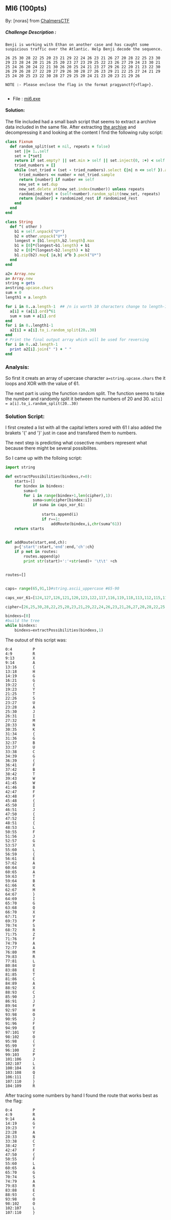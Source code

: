 ## MI6 (100pts) 
By: [noras] from [ChalmersCTF](http://chalmersctf.se)

##### Challenge Description : 
```
Benji is working with Ethan on another case and has caught some suspicious traffic over the Atlantic. Help Benji decode the sequence.

26 25 30 28 22 25 20 23 21 29 22 24 26 23 21 26 27 20 28 22 25 23 30 29 23 28 24 20 21 26 25 20 23 27 23 29 25 22 23 26 27 29 24 23 30 21 25 24 26 20 24 22 21 30 26 20 25 24 21 23 27 29 26 22 20 21 23 22 30 26 29 26 28 27 22 20 27 29 26 30 28 27 26 23 29 21 22 25 27 24 21 29 25 24 20 25 23 22 30 28 27 29 25 20 24 21 23 20 23 21 29 26

NOTE :- Please enclose the flag in the format pragyanctf{<flag>}.


```
* File : [mi6.exe](files/mi6.exe)

#### Solution:

The file included had a small bash script that seems to extract a archive data included in the same file. After extracting [the archive](files/rev.tar) and decompressing it and looking at the content I find the following ruby script:

```ruby
class Fixnum
  def random_split(set = nil, repeats = false)
    set ||= 1..self
    set = [*set]
    return if set.empty? || set.min > self || set.inject(0, :+) < self
    tried_numbers = []
    while (not_tried = (set - tried_numbers).select {|n| n <= self }).any?
      tried_numbers << number = not_tried.sample
      return [number] if number == self
      new_set = set.dup
      new_set.delete_at(new_set.index(number)) unless repeats
      randomized_rest = (self-number).random_split(new_set, repeats)
      return [number] + randomized_rest if randomized_rest
    end
  end
end

class String
  def ^( other )
    b1 = self.unpack("U*")
    b2 = other.unpack("U*")
    longest = [b1.length,b2.length].max
    b1 = [0]*(longest-b1.length) + b1
    b2 = [0]*(longest-b2.length) + b2
    b1.zip(b2).map{ |a,b| a^b }.pack("U*")
  end
end

a2= Array.new
a= Array.new
string = gets
a=string.upcase.chars
sum = 0
length1 = a.length

for i in 0..a.length-1  ## /n is worth 10 characters change to length-1 at the end
  a[i] = (a[i].ord)^61
  sum = sum + a[i].ord
end
for i in 0..length1-1
  a2[i] = a[i].to_i.random_split(20..30)
end
# Print the final output array which will be used for reversing
for i in 0..a2.length-1
  print a2[i].join(" ") + " "
end

```
### Analysis:
So first it creats an array of upercase character ```a=string.upcase.chars``` the it loops and XOR with the value of 61.

The next part is using the function random split. The function seems to take the number and randomly split it between the numbers of 20 and 30. ```a2[i] = a[i].to_i.random_split(20..30)```

### Solution Script:
I first created a list with all the capital letters xored with 61 I also added the brakets '{' and '}' just in case and transfared them to numbers.

The next step is predicting what cosective numbers represent what because there might be several possibilites.

So I came up with the folloing script:

```python
import string

def extractPossibilities(bindexs,r=0):
	starts=[]
	for bindex in bindexs:
		suma=0
		for i in range(bindex+1,len(cipher),1):
			suma=sum(cipher[bindex:i])
			if suma in caps_xor_61:
				
				starts.append(i)
				if r==1:
					addRoute(bindex,i,chr(suma^61))
	return starts


def addRoute(start,end,ch):
	p={'start':start,'end':end,'ch':ch}
	if p not in routes:
		routes.append(p)
		print str(start)+':'+str(end)+ '\t\t' +ch


routes=[]


caps= range(65,91,1)#string.ascii_uppercase #65-90

caps_xor_61=[124,127,126,121,120,123,122,117,116,119,118,113,112,115,114,109,108,111,110,105,104,107,106,101,100,103,70,64]

cipher=[26,25,30,28,22,25,20,23,21,29,22,24,26,23,21,26,27,20,28,22,25,23,30,29,23,28,24,20,21,26,25,20,23,27,23,29,25,22,23,26,27,29,24,23,30,21,25,24,26,20,24,22,21,30,26,20,25,24,21,23,27,29,26,22,20,21,23,22,30,26,29,26,28,27,22,20,27,29,26,30,28,27,26,23,29,21,22,25,27,24,21,29,25,24,20,25,23,22,30,28,27,29,25,20,24,21,23,20,23,21,29,26]

bindexs=[0]
#build the tree
while bindexs:
	bindexs=extractPossibilities(bindexs,1)
```

The outout of this script was:

```
0:4			P
4:9			R
9:13		X
9:14		A
13:16		{
13:18		H
14:19		G
16:21		G
19:22		{
19:23		Y
21:25		T
22:26		S
23:27		U
23:28		A
25:30		J
26:31		I
27:32		M
28:33		N
30:35		K
31:34		{
31:36		G
32:37		B
33:37		U
33:38		C
34:39		G
36:39		{
36:41		F
37:42		B
38:42		T
39:43		W
41:45		W
41:46		B
42:47		F
43:48		F
45:48		{
45:50		I
46:51		J
47:50		{
47:52		I
48:51		{
48:53		L
50:55		F
51:56		J
52:57		G
53:57		X
55:60		L
56:59		{
56:61		E
57:62		A
60:64		U
60:65		A
59:63		T
59:64		B
61:66		K
62:67		M
64:67		}
64:69		I
65:70		G
63:68		Q
66:70		X
67:71		V
69:73		P
70:74		S
68:72		R
71:75		Z
71:76		F
74:79		A
72:77		A
76:80		M
79:83		R
77:81		L
80:84		U
83:88		E
81:85		T
81:86		C
84:89		A
88:92		X
88:93		C
85:90		J
86:91		J
89:94		F
92:97		H
93:98		O
90:95		J
91:96		F
94:99		E
97:101		V
98:102		O
95:98		{
95:99		Y
96:100		Z
99:103		P
101:106		J
102:107		L
100:104		X
103:108		Q
106:111		I
107:110		}
104:109		R
```


After tracing some numbers by hand I found the route that works best as the flag:

```
0:4			P
4:9			R
9:14		A
14:19		G
19:23		Y
23:28		A
28:33		N
33:38		C
38:42		T
42:47		F
47:50		{
50:55		F
55:60		L
60:65		A
65:70		G
70:74		S
74:79		A
79:83		R
83:88		E
88:93		C
93:98		O
98:102		O
102:107		L
107:110		}
```
